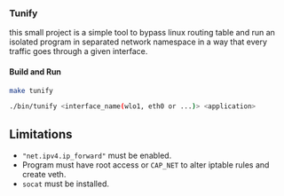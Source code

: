 ### Tunify

this small project is a simple tool to bypass linux routing table and run an isolated program in separated network
namespace in a way that every traffic goes through a given interface.

#### Build and Run

```bash
make tunify
```

```bash
./bin/tunify <interface_name(wlo1, eth0 or ...)> <application>
```
## Limitations
- `"net.ipv4.ip_forward"` must be enabled.
- Program must have root access or `CAP_NET` to alter iptable rules and create veth.
- `socat` must be installed.

